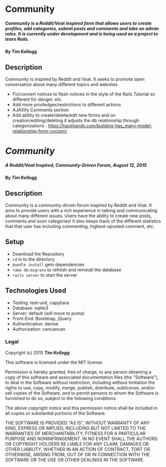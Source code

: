 # Community

##### Community is a Reddit/Voat inspired form that allows users to create profiles, add categories, submit posts and comments and take on admin roles. It is currently under development and is being used as a project to learn Rails.

#### By **Tim Kellogg**

## Description

Community is inspired by Reddit and Voat.  It seeks to promote open conversation about many different topics and websites

* Fix/convert notices to flash notices in the style of the Rails Tutorial so different for danger, etc.
* Add more priviledges/restrictions to different actions
* AJAXify Comments section
* Add ability to create/delete/edit new forms and on creation/editing/deleting it adjusts the db relationship through categorizations : https://hackhands.com/building-has_many-model-relationship-form-cocoon/



# _Community_

##### _A Reddit/Voat Inspired, Community-Driven Forum, August 12, 2015_

#### By _**Tim Kellogg**_

## Description

Community is a community-driven forum inspired by Reddit and Voat. It aims to provide users with a rich experience in talking and communicating about many different issues.  Users have the ability to create new posts, comments and soon categories!  It also keeps track of the different statistics that that user has including commenting, highest-upvoted comment, etc.

## Setup

* Download the Repository
* `cd` in to the directory
* `bundle install` gem dependencies
* `rake db:migrate` to refresh and reinstall the database
* `rails server` to start the server

## Technologies Used

* Testing: test-unit, capybara
* Database: sqlite3
* Server: default (will move to puma)
* Front-End: Bootstrap, jQuery
* Authentication: devise
* Authorization: cancancan

### Legal

Copyright (c) 2015 **_Tim Kellogg_**

This software is licensed under the MIT license.

Permission is hereby granted, free of charge, to any person obtaining a copy
of this software and associated documentation files (the "Software"), to deal
in the Software without restriction, including without limitation the rights
to use, copy, modify, merge, publish, distribute, sublicense, and/or sell
copies of the Software, and to permit persons to whom the Software is
furnished to do so, subject to the following conditions:

The above copyright notice and this permission notice shall be included in
all copies or substantial portions of the Software.

THE SOFTWARE IS PROVIDED "AS IS", WITHOUT WARRANTY OF ANY KIND, EXPRESS OR
IMPLIED, INCLUDING BUT NOT LIMITED TO THE WARRANTIES OF MERCHANTABILITY,
FITNESS FOR A PARTICULAR PURPOSE AND NONINFRINGEMENT. IN NO EVENT SHALL THE
AUTHORS OR COPYRIGHT HOLDERS BE LIABLE FOR ANY CLAIM, DAMAGES OR OTHER
LIABILITY, WHETHER IN AN ACTION OF CONTRACT, TORT OR OTHERWISE, ARISING FROM,
OUT OF OR IN CONNECTION WITH THE SOFTWARE OR THE USE OR OTHER DEALINGS IN
THE SOFTWARE.
